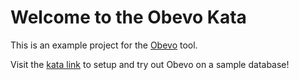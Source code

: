 # Welcome to the Obevo Kata

This is an example project for the [Obevo](https://github.com/goldmansachs/obevo) tool.

Visit the [kata link](internal/doc/kata.md) to setup and try out Obevo on a sample database!
